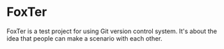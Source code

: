 # FoxTer
FoxTer is a test project for using Git version control system. It's about the idea that people can make a scenario with each other.

